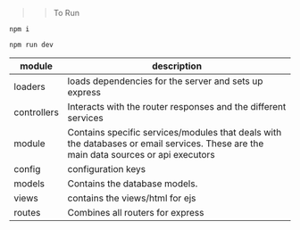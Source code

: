> > To Run

```
npm i
```

```
npm run dev
```

| module      | description                                                                                                                          |
| ----------- | ------------------------------------------------------------------------------------------------------------------------------------ |
| loaders     | loads dependencies for the server and sets up express                                                                                |
| controllers | Interacts with the router responses and the different services                                                                       |
| module      | Contains specific services/modules that deals with the databases or email services. These are the main data sources or api executors |
| config      | configuration keys                                                                                                                   |
| models      | Contains the database models.                                                                                                        |
| views       | contains the views/html for ejs                                                                                                      |
| routes      | Combines all routers for express                                                                                                     |
